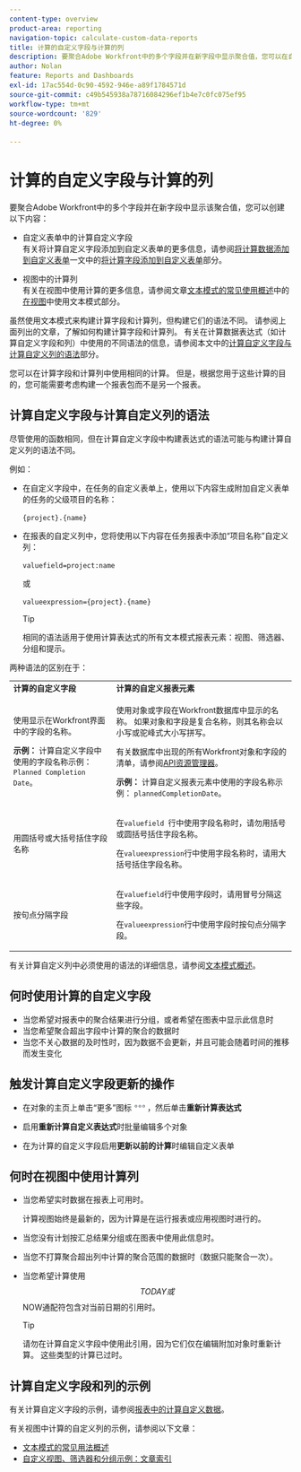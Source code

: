 ```yaml
---
content-type: overview
product-area: reporting
navigation-topic: calculate-custom-data-reports
title: 计算的自定义字段与计算的列
description: 要聚合Adobe Workfront中的多个字段并在新字段中显示聚合值，您可以在自定义表单中创建计算自定义字段，或在视图中创建计算列。
author: Nolan
feature: Reports and Dashboards
exl-id: 17ac554d-0c90-4592-946e-a89f1784571d
source-git-commit: c49b545938a78716084296ef1b4e7c0fc075ef95
workflow-type: tm+mt
source-wordcount: '829'
ht-degree: 0%

---
```


# 计算的自定义字段与计算的列

要聚合Adobe Workfront中的多个字段并在新字段中显示该聚合值，您可以创建以下内容：

* 自定义表单中的计算自定义字段\
  有关将计算自定义字段添加到自定义表单的更多信息，请参阅[将计算数据添加到自定义表单](../../../administration-and-setup/customize-workfront/create-manage-custom-forms/add-calculated-data-to-custom-form.md)一文中的[将计算字段添加到自定义表单](../../../administration-and-setup/customize-workfront/create-manage-custom-forms/add-calculated-data-to-custom-form.md#add-a-calculated-field-to-a-custom-form)部分。

* 视图中的计算列\
  有关在视图中使用计算的更多信息，请参阅文章[文本模式的常见使用概述](../../../reports-and-dashboards/reports/text-mode/understand-common-uses-text-mode.md)中的[在视图](../../../reports-and-dashboards/reports/text-mode/understand-common-uses-text-mode.md#use-text-mode-in-views)中使用文本模式部分。

虽然使用文本模式来构建计算字段和计算列，但构建它们的语法不同。 请参阅上面列出的文章，了解如何构建计算字段和计算列。 有关在计算数据表达式（如计算自定义字段和列）中使用的不同语法的信息，请参阅本文中的[计算自定义字段与计算自定义列的语法](/help/quicksilver/reports-and-dashboards/reports/calc-cstm-data-reports/calculated-custom-fields-calculated-columns.md#syntax-of-calculated-custom-fields-vs-calculated-custom-columns)部分。

您可以在计算字段和计算列中使用相同的计算。 但是，根据您用于这些计算的目的，您可能需要考虑构建一个报表包而不是另一个报表。

## 计算自定义字段与计算自定义列的语法

尽管使用的函数相同，但在计算自定义字段中构建表达式的语法可能与构建计算自定义列的语法不同。

例如：

* 在自定义字段中，在任务的自定义表单上，使用以下内容生成附加自定义表单的任务的父级项目的名称：

  `{project}.{name}`

* 在报表的自定义列中，您将使用以下内容在任务报表中添加“项目名称”自定义列：

  `valuefield=project:name`

  或

  `valueexpression={project}.{name}`

  >[!TIP]
  >
  >相同的语法适用于使用计算表达式的所有文本模式报表元素：视图、筛选器、分组和提示。

两种语法的区别在于：

<table style="table-layout:auto"> 
 <col> 
 <col> 
 <tbody> 
  <tr> 
   <td><strong>计算的自定义字段</strong></td>
   <td><strong>计算的自定义报表元素</strong></td> 
  </tr> 
  <tr> 
   <td> <p>使用显示在Workfront界面中的字段的名称。</p> <p class="example" data-mc-autonum="<b>Example: </b>"><span class="autonumber"><span><b>示例： </b></span></span>计算自定义字段中使用的字段名称示例： <code>Planned Completion Date</code>。</p> </td> 
   <td> <p>使用对象或字段在Workfront数据库中显示的名称。 如果对象和字段是复合名称，则其名称会以小写或驼峰式大小写拼写。 </p> <p>有关数据库中出现的所有Workfront对象和字段的清单，请参阅<a href="../../../wf-api/general/api-explorer.md" class="MCXref xref">API资源管理器</a>。 </p> <p class="example" data-mc-autonum="<b>Example: </b>"><span class="autonumber"><span><b>示例： </b></span></span>计算自定义报表元素中使用的字段名称示例： <code>plannedCompletionDate</code>。</p> </td> 
  </tr> 
  <tr> 
   <td>用圆括号或大括号括住字段名称</td> 
   <td> <p>在<code>valuefield </code>行中使用字段名称时，请勿用括号或圆括号括住字段名称。</p> <p>在<code>valueexpression</code>行中使用字段名称时，请用大括号括住字段名称。</p> </td> 
  </tr> 
  <tr> 
   <td>按句点分隔字段</td> 
   <td> <p>在<code>valuefield</code>行中使用字段时，请用冒号分隔这些字段。</p> <p>在<code>valueexpression</code>行中使用字段时按句点分隔字段。</p> </td> 
  </tr> 
 </tbody> 
</table>

有关计算自定义列中必须使用的语法的详细信息，请参阅[文本模式概述](../../../reports-and-dashboards/reports/text-mode/understand-text-mode.md)。

## 何时使用计算的自定义字段

* 当您希望对报表中的聚合结果进行分组，或者希望在图表中显示此信息时
* 当您希望聚合超出字段中计算的聚合的数据时
* 当您不关心数据的及时性时，因为数据不会更新，并且可能会随着时间的推移而发生变化

## 触发计算自定义字段更新的操作

* 在对象的主页上单击“更多”图标![](assets/more-icon.png)，然后单击&#x200B;**重新计算表达式**

* 启用&#x200B;**重新计算自定义表达式**&#x200B;时批量编辑多个对象
* 在为计算的自定义字段启用&#x200B;**更新以前的计算**&#x200B;时编辑自定义表单

## 何时在视图中使用计算列

* 当您希望实时数据在报表上可用时。

  计算视图始终是最新的，因为计算是在运行报表或应用视图时进行的。

* 当您没有计划按汇总结果分组或在图表中使用此信息时。
* 当您不打算聚合超出列中计算的聚合范围的数据时（数据只能聚合一次）。
* 当您希望计算使用$$TODAY或$$NOW通配符包含对当前日期的引用时。

  >[!TIP]
  >
  >请勿在计算自定义字段中使用此引用，因为它们仅在编辑附加对象时重新计算。 这些类型的计算已过时。

## 计算自定义字段和列的示例

有关计算自定义字段的示例，请参阅[报表中的计算自定义数据](../../../reports-and-dashboards/reports/calc-cstm-data-reports/calculated-custom-data-reports.md)。

有关视图中计算的自定义列的示例，请参阅以下文章：

* [文本模式的常见用法概述](../../../reports-and-dashboards/reports/text-mode/understand-common-uses-text-mode.md)
* [自定义视图、筛选器和分组示例：文章索引](../../../reports-and-dashboards/reports/custom-view-filter-grouping-samples/custom-view-filter-grouping-samples.md)

